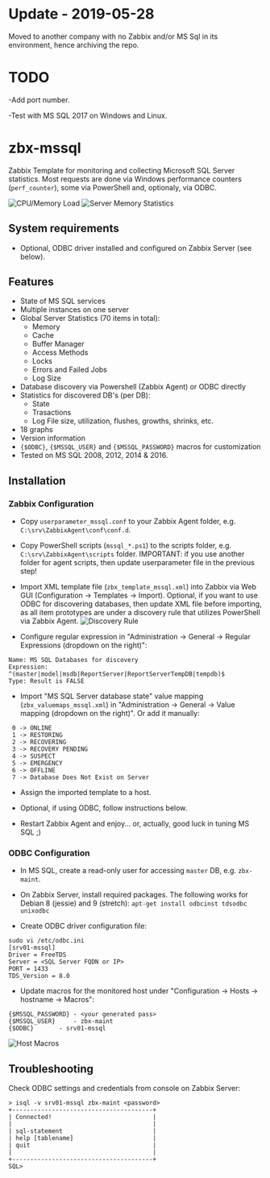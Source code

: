 # Update - 2019-05-28
Moved to another company with no Zabbix and/or MS Sql in its environment, hence archiving the repo.


# TODO
-Add port number.

-Test with MS SQL 2017 on Windows and Linux.

# zbx-mssql

Zabbix Template for monitoring and collecting Microsoft SQL Server statistics.
Most requests are done via Windows performance counters (`perf_counter`), some via PowerShell and, optionaly, via ODBC.


![CPU/Memory Load](https://github.com/sfuerte/zbx-mssql/blob/master/images/zbx_mssql-cpu_mem_load.png)
![Server Memory Statistics](https://github.com/sfuerte/zbx-mssql/blob/master/images/zbx_mssql-server_memory.png)

## System requirements

- Optional, ODBC driver installed and configured on Zabbix Server (see below). 


## Features

- State of MS SQL services
- Multiple instances on one server
- Global Server Statistics (70 items in total):
  - Memory
  - Cache
  - Buffer Manager
  - Access Methods
  - Locks
  - Errors and Failed Jobs
  - Log Size
- Database discovery via Powershell (Zabbix Agent) or ODBC directly
- Statistics for discovered DB's (per DB):
  - State
  - Trasactions
  - Log File size, utilization, flushes, growths, shrinks, etc.
- 18 graphs
- Version information
- `{$ODBC}`, `{$MSSQL_USER}` and `{$MSSQL_PASSWORD}` macros for customization
- Tested on MS SQL 2008, 2012, 2014 & 2016.


## Installation
 
### Zabbix Configuration

- Copy `userparameter_mssql.conf` to your Zabbix Agent folder, e.g. `C:\srv\ZabbixAgent\conf\conf.d`.

- Copy PowerShell scripts (`mssql_*.ps1`) to the scripts folder, e.g. `C:\srv\ZabbixAgent\scripts` folder.
IMPORTANT: if you use another folder for agent scripts, then update userparameter file in the previous step!

- Import XML template file (`zbx_template_mssql.xml`) into Zabbix via Web GUI (Configuration -> Templates -> Import).
Optional, if you want to use ODBC for discovering databases, then update XML file before importing, as all item prototypes
are under a discovery rule that utilizes PowerShell via Zabbix Agent.
![Discovery Rule](https://github.com/sfuerte/zbx-mssql/blob/master/images/zbx_mssql-discovery_rules.png)

- Configure regular expression in "Administration -> General -> Regular Expressions (dropdown on the right)":

```
Name: MS SQL Databases for discovery
Expression: ^(master|model|msdb|ReportServer|ReportServerTempDB|tempdb)$
Type: Result is FALSE
```
- Import "MS SQL Server database state" value mapping (`zbx_valuemaps_mssql.xml`) in "Administration -> General -> Value mapping (dropdown on the right)". 
Or add it manually:

```
 0 -> ONLINE
 1 -> RESTORING
 2 -> RECOVERING
 3 -> RECOVERY PENDING
 4 -> SUSPECT
 5 -> EMERGENCY
 6 -> OFFLINE
 7 -> Database Does Not Exist on Server
```

- Assign the imported template to a host.

- Optional, if using ODBC, follow instructions below.

- Restart Zabbix Agent and enjoy... or, actually, good luck in tuning MS SQL ;) 


### ODBC Configuration

- In MS SQL, create a read-only user for accessing `master` DB, e.g. `zbx-maint`.

- On Zabbix Server, install required packages. The following works for Debian 8 (jessie) and 9 (stretch): 
`apt-get install odbcinst tdsodbc unixodbc`

- Create ODBC driver configuration file:

```
sudo vi /etc/odbc.ini
[srv01-mssql]
Driver = FreeTDS
Server = <SQL Server FQDN or IP>
PORT = 1433
TDS_Version = 8.0
```

- Update macros for the monitored host under "Configuration -> Hosts -> hostname -> Macros":

```
{$MSSQL_PASSWORD} - <your generated pass>
{$MSSQL_USER}	  - zbx-maint
{$ODBC}		  - srv01-mssql
```

![Host Macros](https://github.com/sfuerte/zbx-mssql/blob/master/images/zbx_mssql-macros_config.png)


## Troubleshooting

Check ODBC settings and credentials from console on Zabbix Server:

```shell
> isql -v srv01-mssql zbx-maint <password>
+---------------------------------------+
| Connected!                            |
|                                       |
| sql-statement                         |
| help [tablename]                      |
| quit                                  |
|                                       |
+---------------------------------------+
SQL>
```
